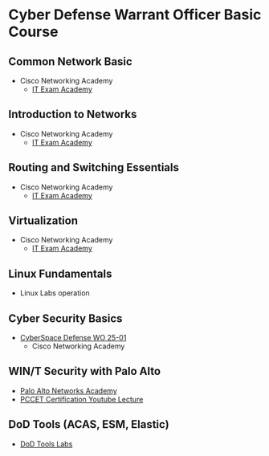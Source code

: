 # Cyber Defense Warrant Officer Basic Course

## Common Network Basic
* Cisco Networking Academy
  - [IT Exam Academy](https://itexamanswers.net/)

## Introduction to Networks
* Cisco Networking Academy
  - [IT Exam Academy](https://itexamanswers.net/)

## Routing and Switching Essentials
* Cisco Networking Academy
  - [IT Exam Academy](https://itexamanswers.net/)

## Virtualization
* Cisco Networking Academy
  - [IT Exam Academy](https://itexamanswers.net/)

## Linux Fundamentals
- Linux Labs operation

## Cyber Security Basics

* [CyberSpace Defense WO 25-01](https://github.com/SEUNGHO-Y00/PersonalStudy/blob/main/CyberSpace%20Defense.md)
  - Cisco Networking Academy

## WIN/T Security with Palo Alto

* [Palo Alto Networks Academy](https://paloaltonetworksacademy.net/)
* [PCCET Certification Youtube Lecture](https://youtu.be/bKU4VShdPuY?si=FteWn-qWFnk0FIAm)

## DoD Tools (ACAS, ESM, Elastic)
- [DoD Tools Labs](https://github.com/SEUNGHO-Y00/ProfessionalStudy/blob/main/DoDToolsLabs.md)
